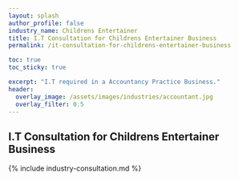 ```yaml
---
layout: splash 
author_profile: false 
industry_name: Childrens Entertainer
title: I.T Consultation for Childrens Entertainer Business
permalink: /it-consultation-for-childrens-entertainer-business

toc: true
toc_sticky: true

excerpt: "I.T required in a Accountancy Practice Business."
header:
  overlay_image: /assets/images/industries/accountant.jpg
  overlay_filter: 0.5 
---
```


## I.T Consultation for Childrens Entertainer Business

{% include industry-consultation.md %}

